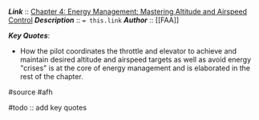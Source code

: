 ***Link***      :: [Chapter 4: Energy Management: Mastering Altitude and Airspeed Control](https://www.faa.gov/sites/faa.gov/files/regulations_policies/handbooks_manuals/aviation/airplane_handbook/05_afh_ch4.pdf)
***Description***      :: `= this.link`
***Author*** :: [[FAA]]

***Key Quotes***:
- How the pilot coordinates the throttle and elevator to achieve and maintain desired 
altitude and airspeed targets as well as avoid energy "crises" is at the core of energy management and is elaborated in the rest of the 
chapter.

#source #afh

#todo :: add key quotes